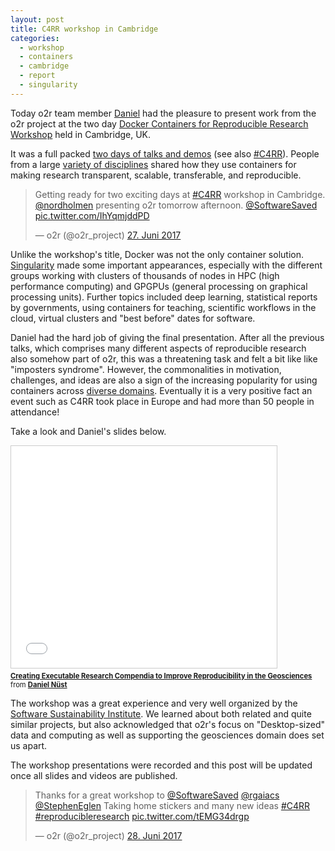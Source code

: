 ```yaml
---
layout: post
title: C4RR workshop in Cambridge
categories:
  - workshop
  - containers
  - cambridge
  - report
  - singularity
---
```


Today o2r team member [Daniel](https://orcid.org/0000-0002-0024-5046) had the pleasure to present work from the o2r project at the two day [Docker Containers for Reproducible Research Workshop](https://www.software.ac.uk/c4rr) held in Cambridge, UK.

It was a full packed [two days of talks and demos](https://www.software.ac.uk/c4rr/agenda) (see also [#C4RR](https://twitter.com/hashtag/C4RR?src=hash)).
People from a large [variety of disciplines](https://www.software.ac.uk/c4rr/talks) shared how they use containers for making research transparent, scalable, transferable, and reproducible.

<blockquote class="twitter-tweet" data-lang="de"><p lang="en" dir="ltr">Getting ready for two exciting days at <a href="https://twitter.com/hashtag/C4RR?src=hash">#C4RR</a> workshop in Cambridge. <a href="https://twitter.com/nordholmen">@nordholmen</a> presenting o2r tomorrow afternoon. <a href="https://twitter.com/SoftwareSaved">@SoftwareSaved</a> <a href="https://t.co/IhYqmjddPD">pic.twitter.com/IhYqmjddPD</a></p>&mdash; o2r (@o2r_project) <a href="https://twitter.com/o2r_project/status/879632038126661632">27. Juni 2017</a></blockquote>
<script async src="//platform.twitter.com/widgets.js" charset="utf-8"></script>

Unlike the workshop's title, Docker was not the only container solution. [Singularity](http://singularity.lbl.gov/) made some important appearances, especially with the different groups working with clusters of thousands of nodes in HPC (high performance computing) and GPGPUs (general processing on graphical processing units). Further topics included deep learning, statistical reports by governments, using containers for teaching, scientific workflows in the cloud, virtual clusters and "best before" dates for software.

Daniel had the hard job of giving the final presentation. After all the previous talks, which comprises many different aspects of reproducible research also somehow part of o2r, this was a threatening task and felt a bit like like "imposters syndrome". However, the commonalities in motivation, challenges, and ideas are also a sign of the increasing popularity for using containers across [diverse domains](https://www.software.ac.uk/c4rr/who-is-attending). Eventually it is a very positive fact an event such as C4RR took place in Europe and had more than 50 people in attendance!

Take a look and Daniel's slides below.

<iframe src="//www.slideshare.net/slideshow/embed_code/key/qYhO5hTorgqPcu" width="425" height="355" frameborder="0" marginwidth="0" marginheight="0" scrolling="no" style="border:1px solid #CCC; border-width:1px; margin-bottom:5px; max-width: 100%;" allowfullscreen>
</iframe>
<div style="margin-bottom: 10px; font-size: 80%;"> <strong> <a href="//www.slideshare.net/nuest/creating-executable-research-compendia-to-improve-reproducibility-in-the-geosciences" title="Creating Executable Research Compendia to Improve Reproducibility in the Geosciences" target="_blank">Creating Executable Research Compendia to Improve Reproducibility in the Geosciences</a> </strong> from <strong><a target="_blank" href="//www.slideshare.net/nuest">Daniel Nüst</a></strong>
</div>

The workshop was a great experience and very well organized by the [Software Sustainability Institute](https://www.software.ac.uk/). We learned about both related and quite similar projects, but also acknowledged that o2r's focus on "Desktop-sized" data and computing as well as supporting the geosciences domain does set us apart.

The workshop presentations were recorded and this post will be updated once all slides and videos are published.

<blockquote class="twitter-tweet" data-conversation="none" data-lang="de"><p lang="en" dir="ltr">Thanks for a great workshop to <a href="https://twitter.com/SoftwareSaved">@SoftwareSaved</a>  <a href="https://twitter.com/rgaiacs">@rgaiacs</a> <a href="https://twitter.com/StephenEglen">@StephenEglen</a> Taking home stickers and many new ideas <a href="https://twitter.com/hashtag/C4RR?src=hash">#C4RR</a> <a href="https://twitter.com/hashtag/reproducibleresearch?src=hash">#reproducibleresearch</a> <a href="https://t.co/tEMG34drgp">pic.twitter.com/tEMG34drgp</a></p>&mdash; o2r (@o2r_project) <a href="https://twitter.com/o2r_project/status/880115594116440067">28. Juni 2017</a></blockquote>
<script async src="//platform.twitter.com/widgets.js" charset="utf-8"></script>

